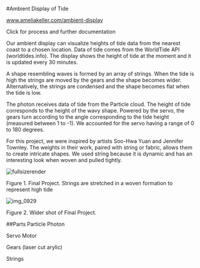 #Ambient Display of Tide

www.ameliakeller.com/ambient-display

Click for process and further documentation

Our ambient display can visualize heights of tide data from the nearest coast to a chosen location. Data of tide comes from the WorldTide API (worldtides.info). The display shows the height of tide at the moment and it is updated every 30 minutes.

A shape resembling waves is formed by an array of strings. When the tide is high the strings are moved by the gears and the shape becomes wider. Alternatively, the strings are condensed and the shape becomes flat when the tide is low. 


The photon receives data of tide from the Particle cloud. The height of tide corresponds to the height of the wavy shape. Powered by the servo, the gears turn according to the angle corresponding to the tide height (measured between 1 to -1). We accounted for the servo having a range of 0 to 180 degrees. 



For this project, we were inspired by artists Soo-Hwa Yuan and Jennifer Townley. The weights in their work, paired with string or fabric, allows them to create intricate shapes. We used string because it is dynamic and has an interesting look when woven and pulled tightly.

![fullsizerender](https://cloud.githubusercontent.com/assets/21246026/21150805/5540d666-c12e-11e6-9b32-c5d533e46607.jpg)

Figure 1. Final Project. Strings are stretched in a woven formation to represent high tide

![img_0929](https://cloud.githubusercontent.com/assets/21246026/21150969/d63c9462-c12e-11e6-9805-ba03dd72601f.JPG)

Figure 2. Wider shot of Final Project.

##Parts
Particle Photon

Servo Motor

Gears (laser cut arylic)

Strings
